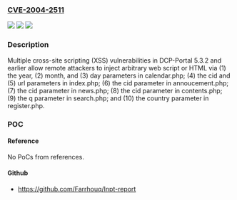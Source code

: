 ### [CVE-2004-2511](https://cve.mitre.org/cgi-bin/cvename.cgi?name=CVE-2004-2511)
![](https://img.shields.io/static/v1?label=Product&message=n%2Fa&color=blue)
![](https://img.shields.io/static/v1?label=Version&message=n%2Fa&color=blue)
![](https://img.shields.io/static/v1?label=Vulnerability&message=n%2Fa&color=brighgreen)

### Description

Multiple cross-site scripting (XSS) vulnerabilities in DCP-Portal 5.3.2 and earlier allow remote attackers to inject arbitrary web script or HTML via (1) the year, (2) month, and (3) day parameters in calendar.php; (4) the cid and (5) url parameters in index.php; (6) the cid parameter in annoucement.php; (7) the cid parameter in news.php; (8) the cid parameter in contents.php; (9) the q parameter in search.php; and (10) the country parameter in register.php.

### POC

#### Reference
No PoCs from references.

#### Github
- https://github.com/Farrhouq/Inpt-report

